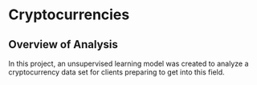 # Cryptocurrencies

## Overview of Analysis
In this project, an unsupervised learning model was created to analyze a cryptocurrency data set for clients preparing to get into this field.
